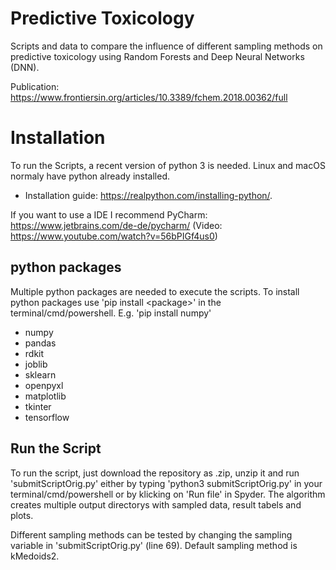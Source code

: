 # Predictive Toxicology
Scripts and data to compare the influence of different sampling methods on predictive toxicology using Random Forests and Deep Neural Networks (DNN). 

Publication: https://www.frontiersin.org/articles/10.3389/fchem.2018.00362/full

# Installation
To run the Scripts, a recent version of python 3 is needed. Linux and macOS normaly have python already installed.
- Installation guide: https://realpython.com/installing-python/.

If you want to use a IDE I recommend PyCharm: https://www.jetbrains.com/de-de/pycharm/ (Video: https://www.youtube.com/watch?v=56bPIGf4us0)
## python packages
Multiple python packages are needed to execute the scripts. To install python packages use 'pip install \<package\>' in the terminal/cmd/powershell. E.g. 'pip install numpy'
- numpy
- pandas
- rdkit
- joblib
- sklearn
- openpyxl
- matplotlib
- tkinter
- tensorflow
## Run the Script
To run the script, just download the repository as .zip, unzip it and run 'submitScriptOrig.py' either by typing 'python3 submitScriptOrig.py' in your terminal/cmd/powershell or by klicking on 'Run file' in Spyder. The algorithm creates multiple output directorys with sampled data, result tabels and plots.

Different sampling methods can be tested by changing the sampling variable in 'submitScriptOrig.py' (line 69). Default sampling method is kMedoids2. 
